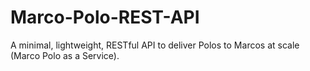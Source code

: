 # Marco-Polo-REST-API
A minimal, lightweight, RESTful API to deliver Polos to Marcos at scale (Marco Polo as a Service).
